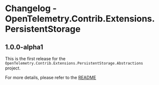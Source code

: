 # Changelog - OpenTelemetry.Contrib.Extensions.PersistentStorage

## 1.0.0-alpha1

This is the first release for the `OpenTelemetry.Contrib.Extensions.PersistentStorage.Abstractions`
project.

For more details, please refer to the
[README](README.md)
